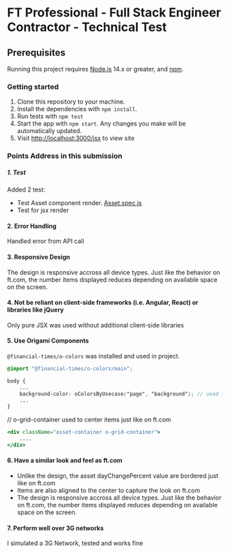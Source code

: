 # FT Professional - Full Stack Engineer Contractor - Technical Test

## Prerequisites

Running this project requires [Node.js](https://nodejs.org/en/) 14.x or greater, and [npm](https://www.npmjs.com/).

### Getting started

1. Clone this repository to your machine.
1. Install the dependencies with `npm install`.
1. Run tests with `npm test`
1. Start the app with `npm start`. Any changes you make will be automatically updated.
1. Visit <http://localhost:3000/jsx> to view site

### Points Address in this submission

##### 1. Test

Added 2 test:

- Test Asset component render. <a href="./test/Asset.spec.js">Asset.spec.js</a>
- Test for jsx render

#### 2. Error Handling

Handled error from API call

#### 3. Responsive Design

The design is responsive accross all device types. Just like the behavior on ft.com, the number items displayed reduces depending on available space on the screen.

#### 4. Not be reliant on client-side frameworks (i.e. Angular, React) or libraries like jQuery

Only pure JSX was used without additional client-side libraries

#### 5. Use Origami Components

`@financial-times/o-colors` was installed and used in project.

```scss
@import "@financial-times/o-colors/main";

body {
    ...
    background-color: oColorsByUsecase("page", "background"); // used for background color
    ...
}
```

// o-grid-container used to center items just like on ft.com

```jsx
<div className="asset-container o-grid-container"> 
    ....
</div>
```

#### 6. Have a similar look and feel as ft.com

- Unlike the design, the asset dayChangePercent value are bordered just like on ft.com
- Items are also aligned to the center to capture the look on ft.com
- The design is responsive accross all device types. Just like the behavior on ft.com, the number items displayed reduces depending on available space on the screen.

#### 7. Perform well over 3G networks

I simulated a 3G Network, tested and works fine
